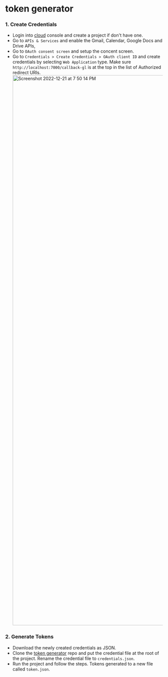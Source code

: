 # token generator

### 1. Create Credentials

- Login into [cloud](https://console.cloud.google.com) console and create a project if don't have one.
- Go to `APIs & Services` and enable the Gmail, Calendar, Google Docs and Drive APIs,
- Go to `OAuth consent screen` and setup the concent screen.
- Go to `Credentials > Create Credentials > OAuth client ID` and create credentials by selecting `Web Application` type. Make sure `http://localhost:7000/callback-gl` is at the top in the list of Authorized redirect URIs.
  <img width="1754" alt="Screenshot 2022-12-21 at 7 50 14 PM" src="https://user-images.githubusercontent.com/86593105/208926980-ee571d75-d250-46bb-a3ec-196984292d5e.png">

### 2. Generate Tokens

- Download the newly created credentials as JSON.
- Clone the [token generator](https://github.com/RiteshHarihar/token-generator) repo and put the credential file at the root of the project. Rename the credential file to `credentials.json`.
- Run the project and follow the steps. Tokens generated to a new file called `token.json`.
